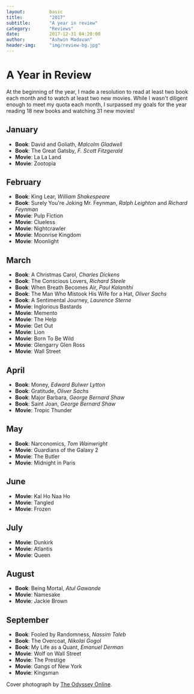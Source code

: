 ```yaml
---
layout:         basic
title:          "2017"
subtitle:       "A year in review"
category:       "Reviews"
date:           2017-12-31 04:20:00
author:         "Ashwin Madavan"
header-img:     "img/review-bg.jpg"
---
```

# A Year in Review
At the beginning of the year, I made a resolution to read at least two book each month and to watch at least two new movies. While I wasn't diligent enough to meet my quota each month, I surpassed my goals for the year reading 18 new books and watching 31 new movies!

## January
- **Book**: David and Goliath, *Malcolm Gladwell*
- **Book**: The Great Gatsby, *F. Scott Fitzgerald*
- **Movie**: La La Land
- **Movie**: Zootopia

## February
- **Book**: King Lear, *William Shakespeare*
- **Book**: Surely You're Joking Mr. Feynman, *Ralph Leighton* and *Richard Feynman*
- **Movie**: Pulp Fiction
- **Movie**: Clueless
- **Movie**: Nightcrawler
- **Movie**: Moonrise Kingdom
- **Movie**: Moonlight

## March
- **Book**: A Christmas Carol, *Charles Dickens*
- **Book**: The Conscious Lovers, *Richard Steele*
- **Book**: When Breath Becomes Air, *Paul Kalanithi*
- **Book**: The Man Who Mistook His Wife for a Hat, *Oliver Sachs*
- **Book**: A Sentimental Journey, *Laurence Sterne*
- **Movie**: Inglorious Bastards
- **Movie**: Memento
- **Movie**: The Help
- **Movie**: Get Out
- **Movie**: Lion
- **Movie**: Born To Be Wild
- **Movie**: Glengarry Glen Ross
- **Movie**: Wall Street

## April
- **Book**: Money, *Edward Bulwer Lytton*
- **Book**: Gratitude, *Oliver Sachs*
- **Book**: Major Barbara, *George Bernard Shaw*
- **Book**: Saint Joan, *George Bernard Shaw*
- **Movie**: Tropic Thunder

## May
- **Book**: Narconomics, *Tom Wainwright*
- **Movie**: Guardians of the Galaxy 2
- **Movie**: The Butler
- **Movie**: Midnight in Paris

## June
- **Movie**: Kal Ho Naa Ho
- **Movie**: Tangled
- **Movie**: Frozen

## July
- **Movie**: Dunkirk
- **Movie**: Atlantis
- **Movie**: Queen

## August
- **Book**: Being Mortal, *Atul Gawande*
- **Movie**: Namesake
- **Movie**: Jackie Brown

## September
- **Book**: Fooled by Randomness, *Nassim Taleb*
- **Book**: The Overcoat, *Nikolai Gogol*
- **Book**: My Life as a Quant, *Emanuel Derman*
- **Movie**: Wolf on Wall Street
- **Movie**: The Prestige
- **Movie**: Gangs of New York
- **Movie**: Kingsman

Cover photograph by [The Odyssey Online](https://www.theodysseyonline.com/time-alters-things).
